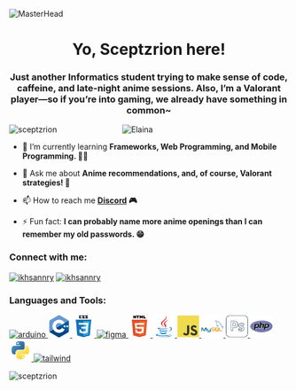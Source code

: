 ![MasterHead](https://i.redd.it/90ekftm1ltgy.gif)
<h1 align="center">Yo, Sceptzrion here!</h1>
<h3 align="center">Just another Informatics student trying to make sense of code, caffeine, and late-night anime sessions. Also, I’m a Valorant player—so if you’re into gaming, we already have something in common~</h3>
<img align="right" alt="Elaina" width="300" src="https://steamuserimages-a.akamaihd.net/ugc/1647720532179126259/F626463F03B29F79E4D6B0954E0E3928440BE939/?imw=5000&imh=5000&ima=fit&impolicy=Letterbox&imcolor=%23000000&letterbox=false">

<p align="left"> <img src="https://komarev.com/ghpvc/?username=sceptzrion&label=Profile%20views&color=0e75b6&style=flat" alt="sceptzrion" /> </p>

- 🌱 I’m currently learning **Frameworks, Web Programming, and Mobile Programming. 👨‍💻**

- 💬 Ask me about **Anime recommendations, and, of course, Valorant strategies! 🔫**

- 📫 How to reach me **[Discord](https://discord.com/users/518643014764331058) 🎮**

- ⚡ Fun fact: **I can probably name more anime openings than I can remember my old passwords. 😁**

<h3 align="left">Connect with me:</h3>
<p align="left">
<a href="https://instagram.com/ikhsannry" target="blank"><img align="center" src="https://raw.githubusercontent.com/rahuldkjain/github-profile-readme-generator/master/src/images/icons/Social/instagram.svg" alt="ikhsannry" height="30" width="40" /></a>
<a href="https://fb.com/ikhsannry" target="blank"><img align="center" src="https://raw.githubusercontent.com/rahuldkjain/github-profile-readme-generator/master/src/images/icons/Social/facebook.svg" alt="ikhsannry" height="30" width="40" /></a>
</p>

<h3 align="left">Languages and Tools:</h3>
<p align="left"> <a href="https://www.arduino.cc/" target="_blank" rel="noreferrer"> <img src="https://cdn.worldvectorlogo.com/logos/arduino-1.svg" alt="arduino" width="40" height="40"/> </a> <a href="https://www.w3schools.com/cpp/" target="_blank" rel="noreferrer"> <img src="https://raw.githubusercontent.com/devicons/devicon/master/icons/cplusplus/cplusplus-original.svg" alt="cplusplus" width="40" height="40"/> </a> <a href="https://www.w3schools.com/css/" target="_blank" rel="noreferrer"> <img src="https://raw.githubusercontent.com/devicons/devicon/master/icons/css3/css3-original-wordmark.svg" alt="css3" width="40" height="40"/> </a> <a href="https://www.figma.com/" target="_blank" rel="noreferrer"> <img src="https://www.vectorlogo.zone/logos/figma/figma-icon.svg" alt="figma" width="40" height="40"/> </a> <a href="https://www.w3.org/html/" target="_blank" rel="noreferrer"> <img src="https://raw.githubusercontent.com/devicons/devicon/master/icons/html5/html5-original-wordmark.svg" alt="html5" width="40" height="40"/> </a> <a href="https://www.java.com" target="_blank" rel="noreferrer"> <img src="https://raw.githubusercontent.com/devicons/devicon/master/icons/java/java-original.svg" alt="java" width="40" height="40"/> </a> <a href="https://developer.mozilla.org/en-US/docs/Web/JavaScript" target="_blank" rel="noreferrer"> <img src="https://raw.githubusercontent.com/devicons/devicon/master/icons/javascript/javascript-original.svg" alt="javascript" width="40" height="40"/> </a> <a href="https://www.mysql.com/" target="_blank" rel="noreferrer"> <img src="https://raw.githubusercontent.com/devicons/devicon/master/icons/mysql/mysql-original-wordmark.svg" alt="mysql" width="40" height="40"/> </a> <a href="https://www.photoshop.com/en" target="_blank" rel="noreferrer"> <img src="https://raw.githubusercontent.com/devicons/devicon/master/icons/photoshop/photoshop-line.svg" alt="photoshop" width="40" height="40"/> </a> <a href="https://www.php.net" target="_blank" rel="noreferrer"> <img src="https://raw.githubusercontent.com/devicons/devicon/master/icons/php/php-original.svg" alt="php" width="40" height="40"/> </a> <a href="https://www.python.org" target="_blank" rel="noreferrer"> <img src="https://raw.githubusercontent.com/devicons/devicon/master/icons/python/python-original.svg" alt="python" width="40" height="40"/> </a> <a href="https://tailwindcss.com/" target="_blank" rel="noreferrer"> <img src="https://www.vectorlogo.zone/logos/tailwindcss/tailwindcss-icon.svg" alt="tailwind" width="40" height="40"/> </a> </p>

<p><img align="center" src="https://github-readme-stats.vercel.app/api/top-langs?username=sceptzrion&show_icons=true&locale=en&layout=compact" alt="sceptzrion" /></p>

<!--- <p><img align="center" src="https://github-readme-streak-stats.herokuapp.com/?user=sceptzrion&" alt="sceptzrion" /></p> -->
